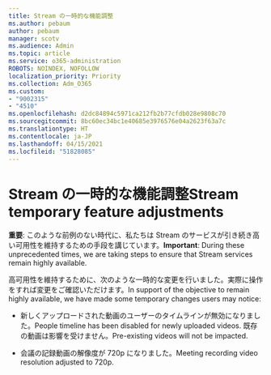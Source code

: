 ```yaml
---
title: Stream の一時的な機能調整
ms.author: pebaum
author: pebaum
manager: scotv
ms.audience: Admin
ms.topic: article
ms.service: o365-administration
ROBOTS: NOINDEX, NOFOLLOW
localization_priority: Priority
ms.collection: Adm_O365
ms.custom:
- "9002315"
- "4510"
ms.openlocfilehash: d2dc84894c5971ca212fb2b77cfdb028e9808c70
ms.sourcegitcommit: 8bc60ec34bc1e40685e3976576e04a2623f63a7c
ms.translationtype: HT
ms.contentlocale: ja-JP
ms.lasthandoff: 04/15/2021
ms.locfileid: "51828085"
---
```

# <a name="stream-temporary-feature-adjustments"></a><span data-ttu-id="3a8be-102">Stream の一時的な機能調整</span><span class="sxs-lookup"><span data-stu-id="3a8be-102">Stream temporary feature adjustments</span></span>

<span data-ttu-id="3a8be-103">**重要**: このような前例のない時代に、私たちは Stream のサービスが引き続き高い可用性を維持するための手段を講じています。</span><span class="sxs-lookup"><span data-stu-id="3a8be-103">**Important**: During these unprecedented times, we are taking steps to ensure that Stream services remain highly available.</span></span>

<span data-ttu-id="3a8be-104">高可用性を維持するために、次のような一時的な変更を行いました。実際に操作をすれば変更をご確認いただけます。</span><span class="sxs-lookup"><span data-stu-id="3a8be-104">In support of the objective to remain highly available, we have made some temporary changes users may notice:</span></span> 

- <span data-ttu-id="3a8be-105">新しくアップロードされた動画のユーザーのタイムラインが無効になりました。</span><span class="sxs-lookup"><span data-stu-id="3a8be-105">People timeline has been disabled for newly uploaded videos.</span></span> <span data-ttu-id="3a8be-106">既存の動画は影響を受けません。</span><span class="sxs-lookup"><span data-stu-id="3a8be-106">Pre-existing videos will not be impacted.</span></span>

- <span data-ttu-id="3a8be-107">会議の記録動画の解像度が 720p になりました。</span><span class="sxs-lookup"><span data-stu-id="3a8be-107">Meeting recording video resolution adjusted to 720p.</span></span>
